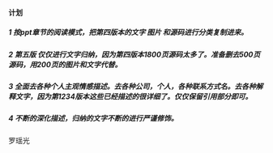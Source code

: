 #### 计划

##### 1 按ppt章节的阅读模式，把第四版本的文字 图片 和源码进行分类复制进来。
##### 2 第五版 仅仅进行文字归纳，因为第四版本1800页源码太多了。准备删去500页源码，用200页的图片和文字代替。
##### 3 全面去各种个人主观情感描述。去各种公司，个人，各种联系方式名。去各种解释文字，因为第1234版本这些已经描述的很详细了。仅仅保留引用部分即可。
##### 4 不断的深化描述，归纳的文字不断的进行严谨修饰。

罗瑶光
